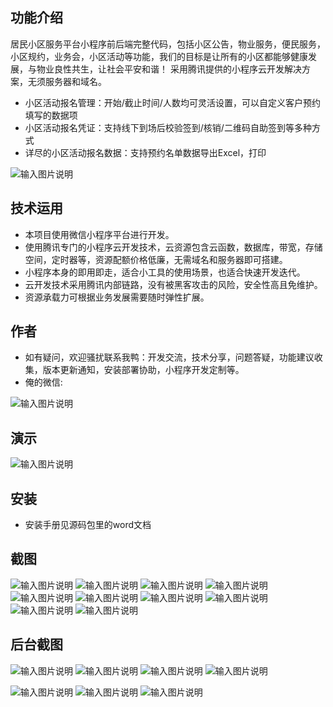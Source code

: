 ## 功能介绍 
    
居民小区服务平台小程序前后端完整代码，包括小区公告，物业服务，便民服务，小区规约，业务会，小区活动等功能，我们的目标是让所有的小区都能够健康发展，与物业良性共生，让社会平安和谐！ 采用腾讯提供的小程序云开发解决方案，无须服务器和域名。

- 小区活动报名管理：开始/截止时间/人数均可灵活设置，可以自定义客户预约填写的数据项
- 小区活动报名凭证：支持线下到场后校验签到/核销/二维码自助签到等多种方式
- 详尽的小区活动报名数据：支持预约名单数据导出Excel，打印

 ![输入图片说明](demo/%E4%BA%8C%E7%BB%B4%E7%A0%81.png)

## 技术运用
- 本项目使用微信小程序平台进行开发。
- 使用腾讯专门的小程序云开发技术，云资源包含云函数，数据库，带宽，存储空间，定时器等，资源配额价格低廉，无需域名和服务器即可搭建。
- 小程序本身的即用即走，适合小工具的使用场景，也适合快速开发迭代。
- 云开发技术采用腾讯内部链路，没有被黑客攻击的风险，安全性高且免维护。
- 资源承载力可根据业务发展需要随时弹性扩展。  



## 作者
- 如有疑问，欢迎骚扰联系我鸭：开发交流，技术分享，问题答疑，功能建议收集，版本更新通知，安装部署协助，小程序开发定制等。
- 俺的微信:

![输入图片说明](https://gitee.com/naive2021/smartcollege/raw/master/demo/author.jpg)



## 演示

  ![输入图片说明](demo/%E4%BA%8C%E7%BB%B4%E7%A0%81.png)

 

## 安装

- 安装手册见源码包里的word文档




## 截图

 ![输入图片说明](demo/%E9%A6%96%E9%A1%B5.png)
![输入图片说明](demo/%E7%89%A9%E4%B8%9A%E6%9C%8D%E5%8A%A1.png)
![输入图片说明](demo/%E5%B0%8F%E5%8C%BA%E8%A7%84%E7%BA%A6.png)
![输入图片说明](demo/%E4%B8%9A%E5%A7%94%E4%BC%9A.png)
![输入图片说明](demo/%E4%BE%BF%E6%B0%91%E6%9C%8D%E5%8A%A1.png)
![输入图片说明](demo/%E5%B0%8F%E5%8C%BA%E6%B4%BB%E5%8A%A8.png)
![输入图片说明](demo/%E6%B4%BB%E5%8A%A8%E6%97%A5%E5%8E%86.png)
![输入图片说明](demo/%E6%B4%BB%E5%8A%A8%E8%AF%A6%E6%83%85.png)
![输入图片说明](demo/%E6%B4%BB%E5%8A%A8%E6%8A%A5%E5%90%8D.png)
![输入图片说明](demo/%E6%8A%A5%E5%90%8D%E6%88%90%E5%8A%9F.png)

## 后台截图
![输入图片说明](demo/%E5%90%8E%E5%8F%B0=%E6%B4%BB%E5%8A%A8%E7%AE%A1%E7%90%86.png)
![输入图片说明](demo/%E5%90%8E%E5%8F%B0-%E8%8F%9C%E5%8D%95.png)
![输入图片说明](demo/%E5%90%8E%E5%8F%B0-%E6%B4%BB%E5%8A%A8%E6%B7%BB%E5%8A%A0.png)
![输入图片说明](demo/%E5%90%8E%E5%8F%B0-%E5%90%8D%E5%8D%95.png)

![输入图片说明](demo/%E5%90%8E%E5%8F%B0-%E5%90%8D%E5%8D%95%E7%AE%A1%E7%90%86.png)
![输入图片说明](demo/%E5%90%8E%E5%8F%B0-%E5%86%85%E5%AE%B9%E7%AE%A1%E7%90%86.png)
![输入图片说明](demo/%E5%90%8E%E5%8F%B0-%E6%97%B6%E9%97%B4%E8%AE%BE%E7%BD%AE.png)